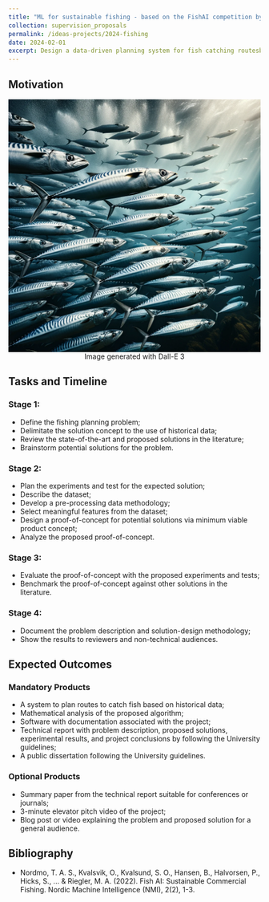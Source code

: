 ```yaml
---
title: "ML for sustainable fishing - based on the FishAI competition by NORA"
collection: supervision_proposals
permalink: /ideas-projects/2024-fishing
date: 2024-02-01
excerpt: Design a data-driven planning system for fish catching routesbased on historical data;
---
```


## Motivation


<div style="text-align: center;">
    <img src="/images/fish.png"
        alt="Gaussian Process."
        style="display: block; margin-left: auto; margin-right: auto;" />
    <figcaption>Image generated with Dall-E 3</figcaption>
</div>

## Tasks and Timeline

### Stage 1:
* Define the fishing planning problem;
* Delimitate the solution concept to the use of historical data;
* Review the state-of-the-art and proposed solutions in the literature;
* Brainstorm potential solutions for the problem.

### Stage 2:
* Plan the experiments and test for the expected solution;
* Describe the dataset;
* Develop a pre-processing data methodology;
* Select meaningful features from the dataset;
* Design a proof-of-concept for potential solutions via minimum viable product concept;
* Analyze the proposed proof-of-concept.

### Stage 3: 
* Evaluate the proof-of-concept with the proposed experiments and tests;
* Benchmark the proof-of-concept against other solutions in the literature.

### Stage 4: 
* Document the problem description and solution-design methodology;
* Show the results to reviewers and non-technical audiences.

## Expected Outcomes

### Mandatory Products
* A system to plan routes to catch fish based on historical data;
* Mathematical analysis of the proposed algorithm;
* Software with documentation associated with the project;
* Technical report with problem description, proposed solutions, experimental results, and project conclusions by following the University guidelines;
* A public dissertation following the University guidelines.

### Optional Products
* Summary paper from the technical report suitable for conferences or journals;
* 3-minute elevator pitch video of the project;
* Blog post or video explaining the problem and proposed solution for a general audience.

## Bibliography
* Nordmo, T. A. S., Kvalsvik, O., Kvalsund, S. O., Hansen, B., Halvorsen, P., Hicks, S., ... & Riegler, M. A. (2022). Fish AI: Sustainable Commercial Fishing. Nordic Machine Intelligence (NMI), 2(2), 1-3.

